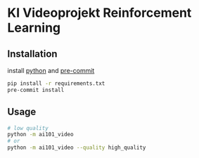 # KI Videoprojekt Reinforcement Learning

## Installation

install [python](https://www.python.org/downloads/) and [pre-commit](https://pre-commit.com/)

```bash
pip install -r requirements.txt
pre-commit install
```

## Usage

```bash
# low quality
python -m ai101_video 
# or
python -m ai101_video --quality high_quality
```